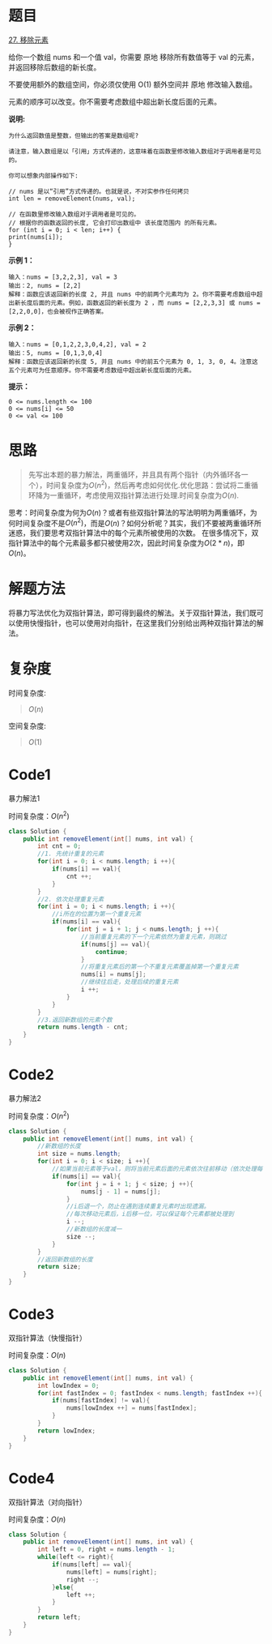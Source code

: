 # 题目
[27. 移除元素](https://leetcode.cn/problems/remove-element/description/)

给你一个数组 nums 和一个值 val，你需要 原地 移除所有数值等于 val 的元素，并返回移除后数组的新长度。

不要使用额外的数组空间，你必须仅使用 O(1) 额外空间并 原地 修改输入数组。

元素的顺序可以改变。你不需要考虑数组中超出新长度后面的元素。



**说明:**

``` 
为什么返回数值是整数，但输出的答案是数组呢?

请注意，输入数组是以「引用」方式传递的，这意味着在函数里修改输入数组对于调用者是可见的。

你可以想象内部操作如下:

// nums 是以“引用”方式传递的。也就是说，不对实参作任何拷贝
int len = removeElement(nums, val);

// 在函数里修改输入数组对于调用者是可见的。
// 根据你的函数返回的长度, 它会打印出数组中 该长度范围内 的所有元素。
for (int i = 0; i < len; i++) {
print(nums[i]);
}

```

**示例 1：**

```
输入：nums = [3,2,2,3], val = 3
输出：2, nums = [2,2]
解释：函数应该返回新的长度 2, 并且 nums 中的前两个元素均为 2。你不需要考虑数组中超出新长度后面的元素。例如，函数返回的新长度为 2 ，而 nums = [2,2,3,3] 或 nums = [2,2,0,0]，也会被视作正确答案。
```

**示例 2：**

``` 
输入：nums = [0,1,2,2,3,0,4,2], val = 2
输出：5, nums = [0,1,3,0,4]
解释：函数应该返回新的长度 5, 并且 nums 中的前五个元素为 0, 1, 3, 0, 4。注意这五个元素可为任意顺序。你不需要考虑数组中超出新长度后面的元素。
```

**提示：**

``` 
0 <= nums.length <= 100
0 <= nums[i] <= 50
0 <= val <= 100
```

# 思路

> 先写出本题的暴力解法，两重循环，并且具有两个指针（内外循环各一个），时间复杂度为$O(n^2)$，然后再考虑如何优化.优化思路：尝试将二重循环降为一重循环，考虑使用双指针算法进行处理.时间复杂度为$O(n)$. 

思考：时间复杂度为何为$O(n)$？或者有些双指针算法的写法明明为两重循环，为何时间复杂度不是$O(n^2)$，而是$O(n)$？如何分析呢？其实，我们不要被两重循环所迷惑，我们要思考双指针算法中的每个元素所被使用的次数。
在很多情况下，双指针算法中的每个元素最多都只被使用2次，因此时间复杂度为$O(2 * n)$，即$O(n)$。


# 解题方法
将暴力写法优化为双指针算法，即可得到最终的解法。关于双指针算法，我们既可以使用快慢指针，也可以使用对向指针，在这里我们分别给出两种双指针算法的解法。


# 复杂度

时间复杂度:
> $O(n)$

空间复杂度:
> $O(1)$

# Code1
暴力解法1

时间复杂度：$O(n^2)$

```Java
class Solution {
    public int removeElement(int[] nums, int val) {
        int cnt = 0;
        //1. 先统计重复的元素
        for(int i = 0; i < nums.length; i ++){
            if(nums[i] == val){
                cnt ++;
            }
        }
        //2. 依次处理重复元素
        for(int i = 0; i < nums.length; i ++){
            //i所在的位置为第一个重复元素
            if(nums[i] == val){
                for(int j = i + 1; j < nums.length; j ++){
                    //当前重复元素的下一个元素依然为重复元素，则跳过
                    if(nums[j] == val){
                        continue;
                    }
                    //将重复元素后的第一个不重复元素覆盖掉第一个重复元素
                    nums[i] = nums[j];
                    //继续往后走，处理后续的重复元素
                    i ++;
                }
            }
        }
        //3.返回新数组的元素个数
        return nums.length - cnt;
    }
}
```

# Code2
暴力解法2

时间复杂度：$O(n^2)$
```Java
class Solution {
    public int removeElement(int[] nums, int val) {
        //新数组的长度
        int size = nums.length;
        for(int i = 0; i < size; i ++){
            //如果当前元素等于val，则将当前元素后面的元素依次往前移动（依次处理每个元素）
            if(nums[i] == val){
                for(int j = i + 1; j < size; j ++){
                    nums[j - 1] = nums[j];
                }
                //i后退一个，防止在遇到连续重复元素时出现遗漏。
                //每次移动元素后，i后移一位，可以保证每个元素都被处理到
                i --;
                //新数组的长度减一
                size --;
            }
        }
        //返回新数组的长度
        return size;
    }
}
```

# Code3
双指针算法（快慢指针）

时间复杂度：$O(n)$
```Java
class Solution {
    public int removeElement(int[] nums, int val) {
        int lowIndex = 0;
        for(int fastIndex = 0; fastIndex < nums.length; fastIndex ++){
            if(nums[fastIndex] != val){
                nums[lowIndex ++] = nums[fastIndex];
            }
        }
        return lowIndex;
    }
}
```      
# Code4
双指针算法（对向指针）

时间复杂度：$O(n)$
```Java
class Solution {
    public int removeElement(int[] nums, int val) {
        int left = 0, right = nums.length - 1;
        while(left <= right){
            if(nums[left] == val){
                nums[left] = nums[right];
                right --;
            }else{
                left ++;
            }
        }
        return left;
    }
}
```